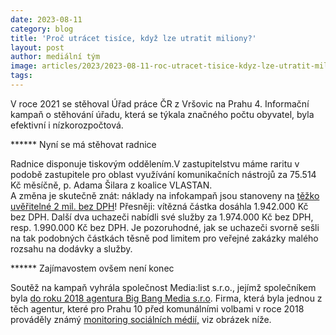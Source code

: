 ```yaml
---
date: 2023-08-11
category: blog
title: 'Proč utrácet tisíce, když lze utratit miliony?'
layout: post
author: mediální tým
image: articles/2023/2023-08-11-roc-utracet-tisice-kdyz-lze-utratit-miliony.png
tags:
---
```


V roce 2021 se stěhoval Úřad práce ČR z Vršovic na Prahu 4. Informační kampaň o stěhování úřadu, která se týkala značného počtu obyvatel, byla efektivní i nízkorozpočtová.

****** Nyní se má stěhovat radnice

Radnice disponuje tiskovým oddělením.V zastupitelstvu máme raritu v podobě zastupitele pro oblast využívání komunikačních nástrojů za 75.514 Kč měsíčně, p. Adama Šilara z koalice VLASTAN.  
A změna je skutečně znát: náklady na infokampaň jsou stanoveny na  [těžko uvěřitelné 2 mil. bez DPH](https://smlouvy.gov.cz/smlouva/25383451?backlink=ro1ra)! Přesněji: vítězná částka dosáhla 1.942.000 Kč bez DPH. Další dva uchazeči nabídli své služby za 1.974.000 Kč bez DPH, resp. 1.990.000 Kč bez DPH. Je pozoruhodné, jak se uchazeči svorně sešli na tak podobných částkách těsně pod limitem pro veřejné zakázky malého rozsahu na dodávky a služby.

****** Zajímavostem ovšem není konec

Soutěž na kampaň vyhrála společnost Media:list s.r.o., jejímž společníkem byla  [do roku 2018 agentura Big Bang Media s.r.o](https://or.justice.cz/ias/ui/rejstrik-firma.vysledky?subjektId=872644&typ=UPLNY).  Firma, která byla jednou z těch agentur, které pro Prahu 10 před komunálními volbami v roce 2018 prováděly známý  [monitoring sociálních médií,](https://www.jana-komrskova.cz/news/monitoring-socialnich-siti-na-praze-10/?fbclid=IwAR02q_MoFTX87CV7GCwgsZHnfD8fOpomOj2Oowbjbt-yGloRNuX9Vz5wzo0)  viz obrázek níže.



